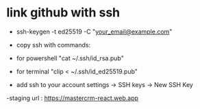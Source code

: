 # link github with ssh
- ssh-keygen -t ed25519 -C "your_email@example.com"

- copy ssh with commands:
- for powershell "cat ~/.ssh/id_rsa.pub"
- for terminal "clip < ~/.ssh/id_ed25519.pub"

- add ssh to your account settings -> SSH keys -> New SSH Key

-staging url : https://mastercrm-react.web.app